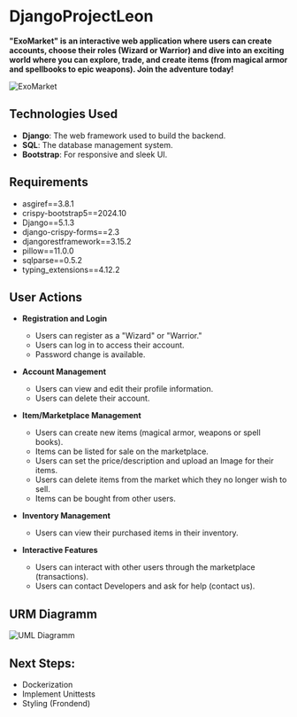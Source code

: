# DjangoProjectLeon
**"ExoMarket" is an interactive web application where users can create accounts, choose their roles (Wizard or Warrior) and dive into an exciting world where you can explore, trade, and create items (from magical armor and spellbooks to epic weapons). Join the adventure today!** 

![ExoMarket](https://github.com/dci-fbw-p-24-e03/DjangoProjetctLeon/blob/main/images-DjangoPrLeon/exomarket.jpg)  

## Technologies Used  
 - **Django**: The web framework used to build the backend.   
 - **SQL**: The database management system.   
 - **Bootstrap**: For responsive and sleek UI.  

## Requirements
 - asgiref==3.8.1  
 - crispy-bootstrap5==2024.10  
 - Django==5.1.3   
 - django-crispy-forms==2.3  
 - djangorestframework==3.15.2  
 - pillow==11.0.0  
 - sqlparse==0.5.2  
 - typing_extensions==4.12.2  

## User Actions  
- **Registration and Login**
  - Users can register as a "Wizard" or "Warrior."
  - Users can log in to access their account.
  - Password change is available.

- **Account Management**
  - Users can view and edit their profile information.
  - Users can delete their account.

- **Item/Marketplace Management**
  - Users can create new items (magical armor, weapons or spell books).
  - Items can be listed for sale on the marketplace.
  - Users can set the price/description and upload an Image for their items.
  - Users can delete items from the market which they no longer wish to sell.
  - Items can be bought from other users.

- **Inventory Management**
  - Users can view their purchased items in their inventory.

- **Interactive Features**
  - Users can interact with other users through the marketplace (transactions).
  - Users can contact Developers and ask for help (contact us).

## URM Diagramm 
![UML Diagramm](https://github.com/dci-fbw-p-24-e03/DjangoProjetctLeon/blob/main/diagram.png)  

## Next Steps:
 - Dockerization
 - Implement Unittests
 - Styling (Frondend)
     
   
